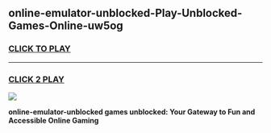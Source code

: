 
## online-emulator-unblocked-Play-Unblocked-Games-Online-uw5og
<h3>
<a href="https://premium76.site?title=online-emulator-unblocked&ref=25A">CLICK TO PLAY</a></h3>
<hr>

<h3>
<a href="https://premium76.site?title=online-emulator-unblocked&ref=25A">CLICK 2 PLAY</a>
  
</h3>

<a href="https://premium76.site?title=online-emulator-unblocked&ref=25A"><img src="https://clearcache.store/games.png"></a>


**online-emulator-unblocked games unblocked: Your Gateway to Fun and Accessible Online Gaming**
